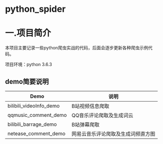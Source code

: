 # python_spider

# 一.项目简介

本项目主要记录一些python爬虫实战的代码，后面会逐步更新各种爬虫示例代码。

项目环境：python 3.6.3

## demo简要说明
Demo | 说明
---- | ---
bilibili_videoInfo_demo | B站视频信息爬取
qqmusic_comment_demo | QQ音乐评论爬取及生成词云
bilibili_barrage_demo | B站弹幕爬取
netease_comment_demo | 网易云音乐评论爬取及生成词频直方图
